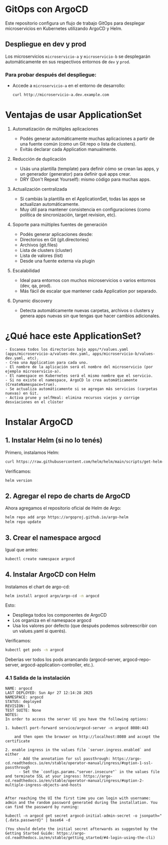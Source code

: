 # GitOps con ArgoCD

Este repositorio configura un flujo de trabajo GitOps para desplegar microservicios en Kubernetes utilizando ArgoCD y Helm.

## Despliegue en dev y prod

Los microservicios `microservicio-a` y `microservicio-b` se desplegarán automáticamente en sus respectivos entornos de `dev` y `prod`.

### Para probar después del despliegue:

- Accede a `microservicio-a` en el entorno de desarrollo:
  ```bash
  curl http://microservicio-a.dev.example.com


# Ventajas de usar ApplicationSet

1. Automatización de múltiples aplicaciones
    - Podés generar automáticamente muchas aplicaciones a partir de una fuente común (como un Git repo o lista de clusters).
    - Evitás declarar cada Application manualmente.

2. Reducción de duplicación
    - Usás una plantilla (template) para definir cómo se crean las apps, y un generador (generator) para definir qué apps crear.
    - DRY (Don't Repeat Yourself): mismo código para muchas apps.

3. Actualización centralizada
    - Si cambiás la plantilla en el ApplicationSet, todas las apps se actualizan automáticamente.
    - Muy útil para mantener consistencia en configuraciones (como política de sincronización, target revision, etc).

4. Soporte para múltiples fuentes de generación
    - Podés generar aplicaciones desde:
    - Directorios en Git (git.directories)
    - Archivos (git.files)
    - Lista de clusters (cluster)
    - Lista de valores (list)
    - Desde una fuente externa vía plugin

5. Escalabilidad
    - Ideal para entornos con muchos microservicios o varios entornos (dev, qa, prod).
    - Más fácil de escalar que mantener cada Application por separado.

6. Dynamic discovery
    - Detecta automáticamente nuevas carpetas, archivos o clusters y genera apps nuevas sin que tengas que hacer cambios adicionales.

# ¿Qué hace este ApplicationSet?
    - Escanea todos los directorios bajo apps/*/values.yaml (apps/microservicio-a/values-dev.yaml, apps/microservicio-b/values-dev.yaml, etc).
    - Crea una Application para cada uno.
    - El nombre de la aplicación será el nombre del microservicio (por ejemplo microservicio-a).
    - El namespace en Kubernetes será el mismo nombre que el servicio.
    - Si no existe el namespace, ArgoCD lo crea automáticamente (CreateNamespace=true).
    - Se actualiza automáticamente si se agregan más servicios (carpetas nuevas) en Git.
    - Activa prune y selfHeal: elimina recursos viejos y corrige desviaciones en el clúster

# Instalar ArgoCD

## 1. Instalar Helm (si no lo tenés)

Primero, instalamos Helm:

```bash
curl https://raw.githubusercontent.com/helm/helm/main/scripts/get-helm-3 | bash

```
Verificamos:

```bash
helm version
```

## 2. Agregar el repo de charts de ArgoCD
Ahora agregamos el repositorio oficial de Helm de Argo:

```bash
helm repo add argo https://argoproj.github.io/argo-helm
helm repo update
```
## 3. Crear el namespace argocd
Igual que antes:

```bash
kubectl create namespace argocd
```

## 4. Instalar ArgoCD con Helm
Instalamos el chart de argo-cd:

```bash
helm install argocd argo/argo-cd -n argocd
```
Esto:

- Despliega todos los componentes de ArgoCD
- Los organiza en el namespace argocd
- Usa los valores por defecto (que después podemos sobreescribir con un values.yaml si querés).

Verificamos:

```bash
kubectl get pods -n argocd
```
Deberías ver todos los pods arrancando (argocd-server, argocd-repo-server, argocd-application-controller, etc.).

### 4.1 Salida de la instalación
```
NAME: argocd
LAST DEPLOYED: Sun Apr 27 12:14:28 2025
NAMESPACE: argocd
STATUS: deployed
REVISION: 1
TEST SUITE: None
NOTES:
In order to access the server UI you have the following options:

1. kubectl port-forward service/argocd-server -n argocd 8080:443

    and then open the browser on http://localhost:8080 and accept the certificate

2. enable ingress in the values file `server.ingress.enabled` and either
      - Add the annotation for ssl passthrough: https://argo-cd.readthedocs.io/en/stable/operator-manual/ingress/#option-1-ssl-passthrough
      - Set the `configs.params."server.insecure"` in the values file and terminate SSL at your ingress: https://argo-cd.readthedocs.io/en/stable/operator-manual/ingress/#option-2-multiple-ingress-objects-and-hosts


After reaching the UI the first time you can login with username: admin and the random password generated during the installation. You can find the password by running:

kubectl -n argocd get secret argocd-initial-admin-secret -o jsonpath="{.data.password}" | base64 -d

(You should delete the initial secret afterwards as suggested by the Getting Started Guide: https://argo-cd.readthedocs.io/en/stable/getting_started/#4-login-using-the-cli)
```

